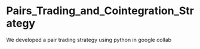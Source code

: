 # Pairs_Trading_and_Cointegration_Strategy
We developed a pair trading strategy using python in google collab

